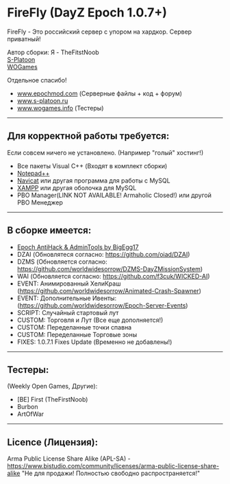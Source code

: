 **FireFly (DayZ Epoch 1.0.7+)**
================

FireFly - Это российский сервер с упором на хардкор. Сервер приватный!

Автор сборки: Я - TheFitstNoob  
[S-Platoon](http://s-platoon.ru/profile/923-thefirstnoob/)  
[WOGames](https://wogames.info/profile/7905-first/)    

Отдельное спасибо!  
* www.epochmod.com (Серверные файлы + код + форум)
* www.s-platoon.ru
* www.wogames.info (Тестеры)

--------------------------
Для корректной работы требуется:
--------------------------
Если совсем ничего не установлено. (Например "голый" хостинг!)

* Все пакеты Visual C++ (Входят в комплект сборки)
* [Notepad++](http://www.notepad-plus-plus.org/download/)
* [Navicat](http://www.yadi.sk/d/YloWgCGM60FL2) или другая программа для работы с MySQL
* [XAMPP](http://www.apachefriends.org/download.html) или другая оболочка для MySQL
* PBO Manager(LINK NOT AVAILABLE! Armaholic Closed!) или другой PBO Менеджер

--------------------------
В сборке имеется:
--------------------------

* [Epoch AntiHack & AdminTools by BigEgg17](https://github.com/BigEgg17/Epoch-Antihack-Admin-Tools)
* DZAI (Обновлятеся согласно: https://github.com/oiad/DZAI)
* DZMS (Обновляется согласно: https://github.com/worldwidesorrow/DZMS-DayZMissionSystem)
* WAI (Обновляется согласно: https://github.com/f3cuk/WICKED-AI)
* EVENT: Анимированный ХелиКраш (https://github.com/worldwidesorrow/Animated-Crash-Spawner)
* EVENT: Дополнительные Ивенты: (https://github.com/worldwidesorrow/Epoch-Server-Events)
* SCRIPT: Случайный стартовый лут
* CUSTOM: Торговля и Лут (Все еще дополняется!)
* CUSTOM: Переделанные точки спавна
* CUSTOM: Переделанные Торговые зоны
* FIXES: 1.0.7.1 Fixes Update (Временно не добавлены!)

--------------------------
Тестеры:
--------------------------
(Weekly Open Games, Другие):  
* [BE] First (TheFirstNoob)
* Burbon
* ArtOfWar

--------------------------
Licence (Лицензия):
--------------------------
Arma Public License Share Alike (APL-SA) - https://www.bistudio.com/community/licenses/arma-public-license-share-alike
"Не для продажи! Полностью свободно распространяется!"
